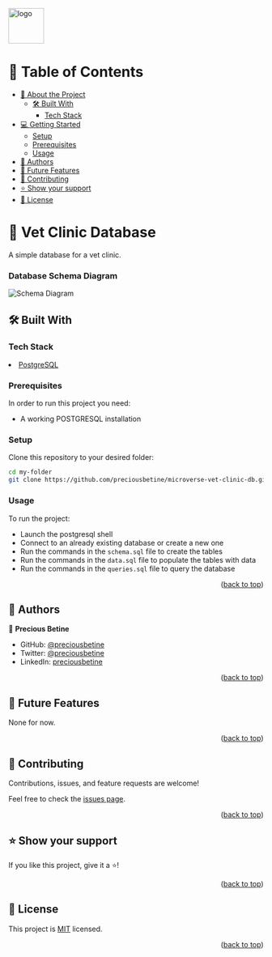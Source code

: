 <a name="readme-top"></a>
<img src="https://camo.githubusercontent.com/8a4ae3fb98faf74ddf78a6677ceaa6e8872f7f340f569b7c5e1aa9bcc4061d95/68747470733a2f2f696d672e736869656c64732e696f2f62616467652f4d6963726f76657273652d626c756576696f6c6574" alt="logo" width="70"  height="auto" />

# 📗 Table of Contents

- [📖 About the Project](#about-project)
  - [🛠 Built With](#built-with)
    - [Tech Stack](#tech-stack)
- [💻 Getting Started](#getting-started)
  - [Setup](#setup)
  - [Prerequisites](#prerequisites)
  - [Usage](#usage)
- [👥 Authors](#authors)
- [🔭 Future Features](#future-features)
- [🤝 Contributing](#contributing)
- [⭐️ Show your support](#support)
- [📝 License](#license)


# 📖 Vet Clinic Database <a name="about-project"></a>

A simple database for a vet clinic.

### Database Schema Diagram
![Schema Diagram](https://github.com/preciousbetine/microverse-vet-clinic-db/assets/56425107/e19d3f6c-8e2b-49f1-a5dc-0ece211d84e3)

## 🛠 Built With <a name="built-with"></a>

### Tech Stack <a name="tech-stack"></a>

<li><a href="https://www.postgresql.org/">PostgreSQL</a></li>


### Prerequisites

In order to run this project you need:

- A working POSTGRESQL installation

### Setup

Clone this repository to your desired folder:

```sh
cd my-folder
git clone https://github.com/preciousbetine/microverse-vet-clinic-db.git
```

### Usage

To run the project:
- Launch the postgresql shell
- Connect to an already existing database or create a new one
- Run the commands in the `schema.sql` file to create the tables
- Run the commands in the `data.sql` file to populate the tables with data
- Run the commands in the `queries.sql` file to query the database

<p align="right">(<a href="#readme-top">back to top</a>)</p>

## 👥 Authors <a name="authors"></a>


👤 **Precious Betine**

- GitHub: [@preciousbetine](https://github.com/preciousbetine)
- Twitter: [@preciousbetine](https://twitter.com/preciousbetine)
- LinkedIn: [preciousbetine](https://linkedin.com/in/preciousbetine)

<p align="right">(<a href="#readme-top">back to top</a>)</p>


## 🔭 Future Features <a name="future-features"></a>

None for now.

<p align="right">(<a href="#readme-top">back to top</a>)</p>


## 🤝 Contributing <a name="contributing"></a>

Contributions, issues, and feature requests are welcome!

Feel free to check the [issues page](../../issues/).

<p align="right">(<a href="#readme-top">back to top</a>)</p>

## ⭐️ Show your support <a name="support"></a>

If you like this project, give it a ⭐️!

<p align="right">(<a href="#readme-top">back to top</a>)</p>

## 📝 License <a name="license"></a>

This project is [MIT](./LICENSE) licensed.

<p align="right">(<a href="#readme-top">back to top</a>)</p>
